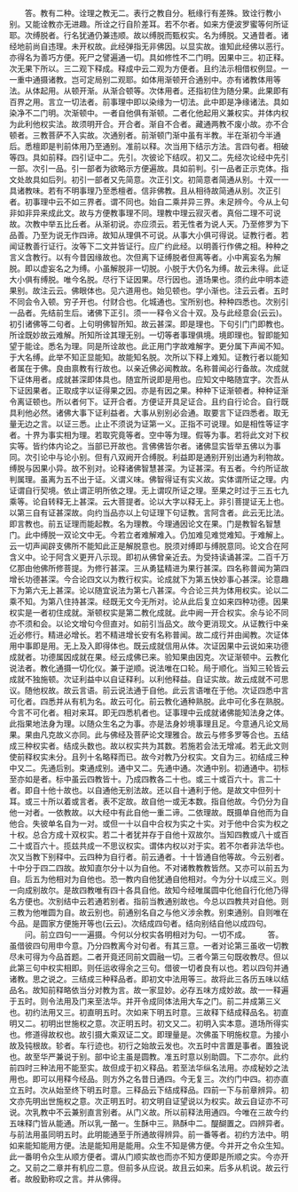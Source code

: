 <!-- { "loadSidebar": true } -->
　　答。教有二种。诠理之教无二。表行之教自分。秖缘行有差殊。致诠行教小别。又能诠教亦无进趣。所诠之行自阶差耳。若不尔者。如来方便波罗蜜等何所证耶。次缚脱者。行名犹通仍兼违顺。故以缚脱而甄权实。名为缚脱。又通昔者。诸经地前尚自违理。未开权故。此经弹指无非佛因。以显实故。谁知此经佛以恶行。亦得名为善巧方便。死尸之譬遍通一切。具如修性不二门明。因果中三。初正释。次无果下所以。三二观下释成。释成中云二观为方便者。且约法示相借权例显。一一重中通摄诸教。岂可定局别二观耶。如体用渐顿开合通别中。亦有诸教体用等法。从体起用。从顿开渐。从渐合顿等。次体用者。还指初住为随分果。此果即有百界之用。言立一切法者。前事理中即以染缘为一切法。此中即是净缘诸法。具如染净不二门明。次渐顿中。一者自他俱有渐顿。二者化他起用义兼权实。并体内权为此利他权实法。故须明开合。开合者。渐自不合者。藏通两教不废小故。亦不合顿者。三教菩萨不入实故。次通别者。前渐顿门渐中虽有半教。半在渐初今半通后。悉檀即是判前体用乃至通别。准前以释。次当用下结示方法。言四句者。相破等四。具如前释。四引证中二。先引。次彼论下结叹。初又二。先经次论经中先引一部。次引一品。引一部者为欲略示方便遍故。具如前判。引一品者正示克体。指文处故具如后列。初引一部者又先简意。次正引文。初简意者简通从别。十双一一具诸教味。若有不明事理乃至悉檀者。信非佛教。且从相待故简通从别。次正引者。初事理中云不如三界者。谓不同也。始自二乘并异三界。未足辨今。今从上句非如非异来成此文。故与方便教事理不同。理教中理云寂灭者。真俗二理不可说故。次教中举五比丘者。从渐初说。亦应须云。若无性者为说人天。乃至修罗为下品善。乃至为说无作四谛。故知从理俱不可说。从事大小俱可得说。证教行者。若闻证教善行证行。汝等下二文并皆证行。应广约此经。以明善行作佛之相。种种之言义含教行。以有今昔因缘故也。次但离下证缚脱者但离等者。小中离妄名为解脱。即以虚妄名之为缚。小虽解脱非一切脱。小脱于大仍名为缚。故云未得。此证大小俱有缚脱。唯今名脱。尽行下证因果。尽行因也。道场果也。须约此中明本迹果别。故注云云。佛眼体也。见六道用也。始见顿也。学小渐也。注云云者。五时不同会令入顿。穷子开也。付财合也。化城通也。宝所别也。种种四悉也。次别引一品者。先结前生后。诸佛下正引。须一一释令义合十双。及与此经意会(云云)。初引诸佛等二句者。上句明佛智所知。故云甚深。即是理也。下句引门门即教也。所诠既妙故云难解。所知所诠其理无别。一切等者事理俱境。境即理也。智即能知望于能诠。悉名为理。同是所诠故也。此正用门字故难解字。更分属下声闻不知。于大名缚。此举不知正显能知。故能知名脱。次所以下释上难知。证教行者以能知者属在于佛。良由禀教有行故也。以亲近佛必闻教故。名称普闻必行备故。次成就下证体用者。成就甚深即体具也。随宜所说即是用也。应知文中略随宜字。次吾从下证因果者。正取成字以证得果之因。亦是有因之果。种种下证渐顿者。种种证渐令离证顿也。所以者何下。证开合者。方便证开具足证合。且约自行论合。自行既具利他必然。诸佛大事下证利益者。大事从别别必会通。取要言下证四悉者。取无量无边之言。以证三悉。止止不须说为证第一义。正指不可说理。如是相性等证字者。十界为事实相为理。若取究竟等者。空中等为理。假等为事。若将此文对下权实等。皆约体内论之。当部已开故也。言佛佛皆尔者。诸佛显实皆举五佛以为事同。次引论中与论小别。但有八双阙开合缚脱。利益即是通别开别出通为利物故。缚脱与因果小异。故不别对。论释诸佛智慧甚深。为证甚深。有五者。今约所证故判属理。虽离为五不出于证。义谓义味。佛智得证有实义故。实体谓所证之理。内证谓自行契境。依止谓正明所依之理。无上谓叹所证之理。至果之时过于三五七九乘等。论自转释无上甚深。云大菩提者。论以大字以释无上。非引菩提证无上也。以第三自有证甚深故。向约当品亦以上句证理下句证教。言阿含者。此云无比法。即言教也。前五证理而能起教。名为理教。今理通因论文在果。门是教智名智慧门。此中缚脱一双论文中无。今若立者难解难入。仍加难见难觉难知。于难解上。云一切声闻辟支佛所不能知此正是解脱意也。脱须对缚即与缚脱意同。论文合在阿含义中。论于阿含义更开八示现。即初从佛曾亲近去。为受持读诵甚深。二百千万亿那由他佛所修菩提。为修行甚深。三从勇猛精进为果行甚深。四名称普闻为第四增长功德甚深。今合论四文以为教行权实。论成就下为第五快妙事心甚深。论意趣下为第六无上甚深。论以随宜说法为第七八甚深。今合论三共为体用权实。论以二乘不知。为第八住持甚深。经既无文今无所对。论从此后复立如来四种功德。因果权实是一者初住成就。渐顿权实是第二教化成就。此中阙一开合权实。余与论不同亦不须和会。以论文增句今但直对。如前引当品文。故今更消现文。从证教行中亲近必修行。精进必增长。若不精进增长安有名称普闻。故二成行并由闻教。次证体用中事即是用。无上及入即得体也。既云成就信用从体。次证因果中云说如来功德成就者。功德属因成就在果。经云成佛已来。验知果由因克。次证渐顿中。云教化说法者。教化通摄一切化仪。兼于逆顺。说法唯在口轮。局于顺化。当知三轮皆云成就不独施顿。次证利益中以自证释利。以利他释益。自证实故。故云成就不可思议。随他权故。故云言语。前云说法通于自他。此云言语唯在于他。次证四悉中言可化者。四悉并从有机为名。故云可化。前云教化通种熟脱。此中可化多在熟脱。今言不可化者。相对来耳。即无四悉机者也。证事理中云成就诸佛能知法身之体。此指果地法身为理。以随众生名之为事。亦是法身妙境事理且足。今意通凡论文局果。果由凡克故义亦同。此与佛经及菩萨论文理雅合。故云与修多罗等合也。五结成三种权实者。结成头数也。故以权实共为其数。若施若会法无增减。若无此文则使前释权实未分。且列十名略释而已。故今对教乃分权实。文自为三。初结成三种中又二。先通后别。束通成别。通中又二。先通中通。次通中别。初通通中。初标至亦如是者。标中虽云四教皆十。乃成四教各二十也。或三十或百六十。言二十者。即自十他十故也。以自通他无别法故。还以自十通利于他。是故文中但列十耳。或三十所以着或言者。表不定故。故自他一或无本数。指自他故。今仍分为自他一对者。一依教故。以大经中有此自他一重二谛。二依理故。既摄单自他而为自他合。失彼单名自为一对。或但一十以自中合权为实之十实。对于他中合实为权之十权。总合方成十双权实。若二十者犹并存于自他十双故尔。当知四教或八十或百二十或百六十。揽兹共成一不思议权实。谓体内权以对于实。若不尔者非法华也。次又当教下别释中。云四种为自行者。前云通者。十十皆通自他等故。今云别者。十中分于四二四故。故知直尔分十以为自他。不对诸教教教皆然。又亦可以前五为自。后五为他相对为自他也。恐一教内自他犹通自他相对。今为分十以成三义。则一向成别故尔。是故四教唯有四十各具自他。故知今经唯属圆中化他自行化他乃得名方便也。次别结中云若通若别者。指前当教通别故也。今总以四教共对自他。则三教为他唯圆为自。故云别也。前通别名自之与他义涉余教。别束通别。自则唯在今品。是圆家方便施开等也(云云)。次结成四句者。结向别结自他以成四句。
　　问。前立四句一一遍摄。今何以分权实各明相对为句。一切不成。
　　答。虽借彼四句用申今意。乃分四教离今对句者。有其三意。一者对论第三虽收一切教尽未可得为今品首题。二者开竟还同前文圆融一切。三者今第三句既收教尽。但以此第三句中权实相即。则任运收得余之三句。借彼一切者良有以也。若以四句并通诸教。思之说之。三结成三种释品者。即初文中法用等三。故将此三各历五味以结品名。故知前释略依当分对教为言。故一家显妙。必存五味方成妙故。故一一释遍于五时。则令法用及门来至法华。并开令成同体法用大车之门。前二并成第三义也。初约法用又三。初直明五时。次如来下明五时意。三故释下结成释品名。初直明又二。初明出世施权之意。次正明五时。初文又二。初明入实本意。道场所得实也。修道得故权也。故引摄大乘双证二文。即理量是。次佛虽下明施权意。为接小故及钝根故。轸者。车行迹也。初行之始故云发也。次五时中言置是事者。置独说也。故至华严兼说于别。部中论主虽是圆教。准五时意以别助圆。下二亦尔。此约前四时三种法用不能至实。故但成于初义释品。若至法华纵名法用。亦成秘妙之法用也。即可以用释今经品。则方外之名昔日通四。今无复三。次约门中四。初亦直立五时。次从始至终下明五时意。三释品云下结成释品。四前一下与前章辨异。初文亦先明出世施权之意。次正明五时。初文明自证望说以为权实。故云自证亦不可说。次乳教中不云兼别直言别者。从门义故。所以前释法用通四。今唯在三故今约五味释门皆从能通。所以乳一酪一。生酥中三。熟酥中二。醍醐置之。四辨异者。与前法用虽同明五时。此明能通至于所通故得辨异。前一番等者。初约方法中。明如来能知能用方便。法是能知用是能用。众生不知是佛方便。今并开之令众生知。此一番明令众生从顺方便者。谓从门顺实故也而亦不知方便即是所顺之实。今亦开之。又前之二章并有机应二意。但前多从应说。故且云如来。后多从机说。故云行者。故殷勤称叹之言。并从佛得。
